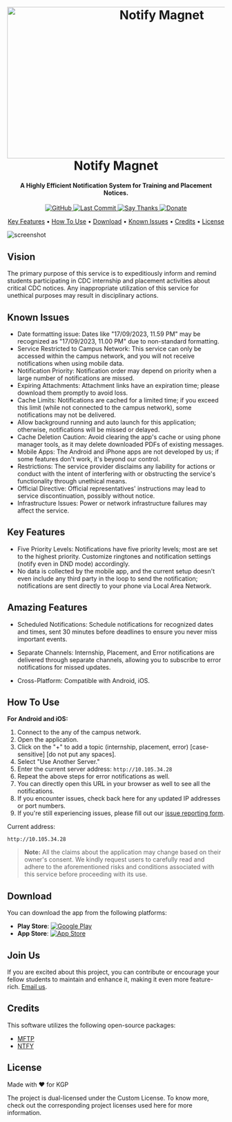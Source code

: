 <h1 align="center">
  <br>
  <a href="https://github.com/XylenSky/notify-magnet"><img src="https://raw.githubusercontent.com/XylenSky/notify-magnet/main/Notify_Magnet.png" height="350" alt="Notify Magnet" width="700"></a>
  <br>
  Notify Magnet
  <br>
</h1>

<h4 align="center">A Highly Efficient Notification System for Training and Placement Notices.</h4>

<p align="center">
  <a href="https://github.com/binwiederhier/ntfy">
    <img src="https://img.shields.io/badge/NTFY-MFTP-blue" alt="GitHub">
  </a>
  <a href="https://github.com/XylenSky/notify-magnet">
    <img src="https://img.shields.io/github/last-commit/XylenSky/notify-magnet" alt="Last Commit">
  </a>
  <a href="https://github.com/XylenSky/notify-magnet">
    <img src="https://img.shields.io/endpoint?url=https%3A%2F%2Fhits.dwyl.com%2Fxylensky%2Fnotify-magnet.json?color=pink" alt="Say Thanks">
  </a>
  <a href="https://liberapay.com/ntfy">
    <img src="https://img.shields.io/badge/$-donate-ff69b4.svg?maxAge=2592000&style=flat" alt="Donate">
  </a>
</p>

<p align="center">
  <a href="#key-features">Key Features</a> •
  <a href="#how-to-use">How To Use</a> •
  <a href="#download">Download</a> •
  <a href="#known-issues">Known Issues</a> •
  <a href="#credits">Credits</a> •
  <a href="#license">License</a>
</p>

![screenshot](https://raw.githubusercontent.com/XylenSky/notify-magnet/main/howtousepreview.gif)

## Vision

The primary purpose of this service is to expeditiously inform and remind students participating in CDC internship and placement activities about critical CDC notices. Any inappropriate utilization of this service for unethical purposes may result in disciplinary actions.

## Known Issues

- Date formatting issue: Dates like "17/09/2023, 11.59 PM" may be recognized as "17/09/2023, 11.00 PM" due to non-standard formatting.
- Service Restricted to Campus Network: This service can only be accessed within the campus network, and you will not receive notifications when using mobile data.
- Notification Priority: Notification order may depend on priority when a large number of notifications are missed.
- Expiring Attachments: Attachment links have an expiration time; please download them promptly to avoid loss.
- Cache Limits: Notifications are cached for a limited time; if you exceed this limit (while not connected to the campus network), some notifications may not be delivered.
- Allow background running and auto launch for this application; otherwise, notifications will be missed or delayed.
- Cache Deletion Caution: Avoid clearing the app's cache or using phone manager tools, as it may delete downloaded PDFs of existing messages.
- Mobile Apps: The Android and iPhone apps are not developed by us; if some features don't work, it's beyond our control.
- Restrictions: The service provider disclaims any liability for actions or conduct with the intent of interfering with or obstructing the service's functionality through unethical means.
- Official Directive: Official representatives' instructions may lead to service discontinuation, possibly without notice.
- Infrastructure Issues: Power or network infrastructure failures may affect the service.

## Key Features

- Five Priority Levels: Notifications have five priority levels; most are set to the highest priority. Customize ringtones and notification settings (notify even in DND mode) accordingly.
- No data is collected by the mobile app, and the current setup doesn't even include any third party in the loop to send the notification; notifications are sent directly to your phone via Local Area Network.

## Amazing Features

- Scheduled Notifications: Schedule notifications for recognized dates and times, sent 30 minutes before deadlines to ensure you never miss important events.
- Separate Channels: Internship, Placement, and Error notifications are delivered through separate channels, allowing you to subscribe to error notifications for missed updates.

- Cross-Platform: Compatible with Android, iOS.

## How To Use

**For Android and iOS:**

1. Connect to the any of the campus network.
2. Open the application.
3. Click on the "+" to add a topic (internship, placement, error) [case-sensitive] [do not put any spaces].
4. Select "Use Another Server."
5. Enter the current server address: `http://10.105.34.28`
6. Repeat the above steps for error notifications as well.
7. You can directly open this URL in your browser as well to see all the notifications.
8. If you encounter issues, check back here for any updated IP addresses or port numbers.
9. If you're still experiencing issues, please fill out our [issue reporting form](https://forms.gle/B55UbUkG6fv7246i9).

Current address: 
```
http://10.105.34.28
```


> **Note:**
> All the claims about the application may change based on their owner's consent.
> We kindly request users to carefully read and adhere to the aforementioned risks and conditions associated with this service before proceeding with its use.

## Download

You can download the app from the following platforms:
- **Play Store**: [![Google Play](https://upload.wikimedia.org/wikipedia/commons/thumb/7/78/Google_Play_Store_badge_EN.svg/126px-Google_Play_Store_badge_EN.svg.png?20220907104002)](https://play.google.com/store/apps/details?id=io.heckel.ntfy&pcampaignid=web_share)
- **App Store**: [![App Store](https://upload.wikimedia.org/wikipedia/commons/thumb/3/3c/Download_on_the_App_Store_Badge.svg/128px-Download_on_the_App_Store_Badge.svg.png)](https://apps.apple.com/in/app/ntfy/id1625396347)

## Join Us

If you are excited about this project, you can contribute or encourage your fellow students to maintain and enhance it, making it even more feature-rich. [Email us](mailto:xylensky@proton.me).

## Credits

This software utilizes the following open-source packages:

- [MFTP](https://github.com/metakgp/mftp)
- [NTFY](https://github.com/binwiederhier/ntfy)

## License

Made with ❤️ for KGP

The project is dual-licensed under the Custom License. To know more, check out the corresponding project licenses used here for more information.
